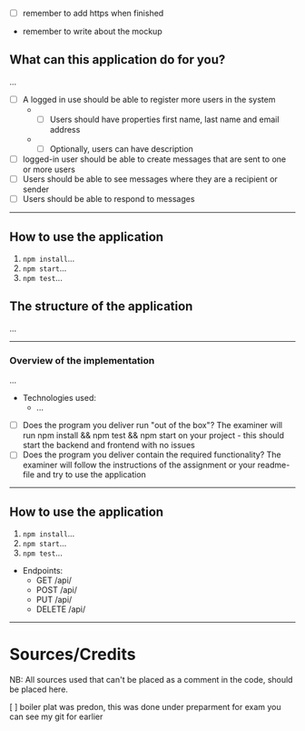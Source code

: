 * [ ] remember to add https when finished 
 * remember to write about the mockup

## What can this application do for you? ##
...
* [ ] A logged in use should be able to register more users in the system
  * * [ ] Users should have properties first name, last name and email address 
  * * [ ] Optionally, users can have description
  
* [ ] logged-in user should be able to create messages that are sent to one or more users
* [ ] Users should be able to see messages where they are a recipient or sender
* [ ] Users should be able to respond to messages
---

## How to use the application ##

1. `npm install`...
2. `npm start`...
3. `npm test`...


## The structure of the application ##

...

---

### Overview of the implementation ###

...

* Technologies used:
    * ...
  
* [ ] Does the program you deliver run "out of the box"? The examiner will run npm install && npm test && npm start on your project - this should start the
  backend and frontend with no issues
* [ ] Does the program you deliver contain the required functionality? The examiner will follow the instructions of the assignment or your readme-file and try to use
  the application
---

## How to use the application ##

1. `npm install`...
2. `npm start`...
3. `npm test`...

* Endpoints:
    * GET /api/
    * POST /api/
    * PUT /api/
    * DELETE /api/
    


---

# Sources/Credits #

NB: All sources used that can't be placed as a comment in the code, should be placed here.

[ ] boiler plat was predon, this was done under preparment for exam you can see my git for earlier
